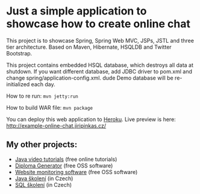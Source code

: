 <h1>Just a simple application to showcase how to create online chat</h1>

<p>This project is to showcase Spring, Spring Web MVC, JSPs, JSTL and three tier architecture. 
Based on Maven, Hibernate, HSQLDB and Twitter Bootstrap.</p>

<p>This project contains embedded HSQL database, which destroys all
	data at shutdown. If you want different database, add JDBC driver to
	pom.xml and change spring/application-config.xml. dude Demo database will be
	re-initialized each day.</p>

<p>
	How to re run:
	<code>mvn jetty:run</code>
</p>

<p>
	How to build WAR file:
	<code>mvn package</code>
</p>

<p>
	You can deploy this web application to <a href="http://www.heroku.com"
		target="_blank">Heroku</a>. Live preview is here: <a
		href="http://example-online-chat.jiripinkas.cz/" target="_blank">http://example-online-chat.jiripinkas.cz/</a>
</p>

<h2>My other projects:</h2>

<ul>
	<li><a href="http://www.javavids.com" target="_blank"
		title="Java video tutorials">Java video tutorials</a> (free online
		tutorials)</li>
	<li><a href="http://www.dipgen.com" target="_blank"
		title="Diploma Generator">Diploma Generator</a> (free OSS software)</li>
	<li><a href="http://sitemonitoring.sourceforge.net/"
		target="_blank" title="Website monitoring software">Website
			monitoring software</a> (free OSS software)</li>
	<li><a href="http://www.java-skoleni.cz" target="_blank"
		title="Java školení">Java školení</a> (in Czech)</li>
	<li><a href="http://www.sql-skoleni.cz" target="_blank"
		title="SQL školení">SQL školení</a> (in Czech)</li>
</ul>
